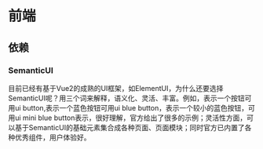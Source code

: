 # 前端
## 依赖
### SemanticUI
目前已经有基于Vue2的成熟的UI框架，如ElementUI，为什么还要选择SemanticUI呢？用三个词来解释，语义化、灵活、丰富。例如，表示一个按钮可用ui button,表示一个蓝色按钮可用ui blue button，表示一个较小的蓝色按钮，可用ui mini blue button表示，很好理解，官方给出了很多的示例；灵活性方面，可以基于SemanticUI的基础元素集合成各种页面、页面模块；同时官方已内置了各种优秀组件，用户体验好。

